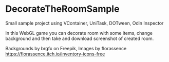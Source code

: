 # DecorateTheRoomSample
 Small sample project using VContainer, UniTask, DOTween, Odin Inspector

In this WebGL game you can decorate room with some items, change background and then take and download screenshot of created room.

Backgrounds by brgfx on Freepik, Images by florassence https://florassence.itch.io/inventory-icons-free
